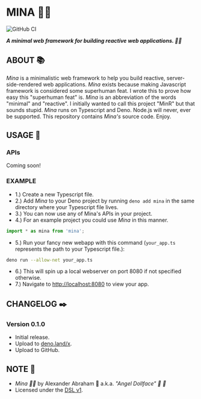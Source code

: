 # MINA :fairy_woman:

![GitHub CI](https://github.com/angeldollface/mina/actions/workflows/deno.yml/badge.svg)

***A minimal web framework for building reactive web applications. :fairy_woman:***

## ABOUT :books:

*Mina* is a minimalistic web framework to help you build reactive, server-side-rendered web applications. *Mina* exists because making Javascript framework is considered some superhuman feat. I wrote this to prove how easy this "superhuman feat" is. *Mina* is an abbreviation of the words "minimal" and "reactive". I initially wanted to call this project "MinR" but that sounds stupid. *Mina* runs on Typescript and Deno. Node.js will never, ever be supported. This repository contains *Mina's* source code. Enjoy.

## USAGE :hammer:

### APIs

Coming soon!

### EXAMPLE

- 1.) Create a new Typescript file.
- 2.) Add *Mina* to your Deno project by running `deno add mina` in the same directory where your Typescript file lives.
- 3.) You can now use any of Mina's APIs in your project.
- 4.) For an example project you could use *Mina* in this manner.

```Typescript
import * as mina from 'mina';
```

- 5.) Run your fancy new webapp with this command (`your_app.ts` represents the path to your Typescript file.):

```bash
deno run --allow-net your_app.ts
```

- 6.) This will spin up a local webserver on port 8080 if not specified otherwise.
- 7.) Navigate to [http://localhost:8080](http://localhost:8080) to view your app.

## CHANGELOG :black_nib:

### Version 0.1.0

- Initial release.
- Upload to [deno.land/x](https://deno.land/x/mina).
- Upload to GitHub.

## NOTE :scroll:

- *Mina :fairy_woman:* by Alexander Abraham :black_heart: a.k.a. *"Angel Dollface" :dolls: :ribbon:*
- Licensed under the [DSL v1](https://github.com/angeldollface/doll-software-license).

